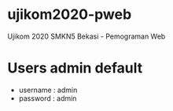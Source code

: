 # ujikom2020-pweb
Ujikom 2020 SMKN5 Bekasi - Pemograman Web

# Users admin default
- username : admin
- password : admin
